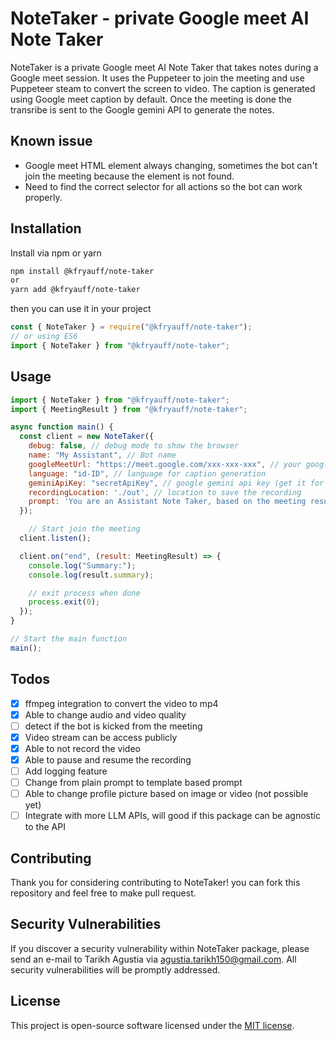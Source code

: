 # NoteTaker - private Google meet AI Note Taker

NoteTaker is a private Google meet AI Note Taker that takes notes during a Google meet session. It uses the Puppeteer to join the meeting and use Puppeteer steam to convert the screen to video. The caption is generated using Google meet caption by default. Once the meeting is done the transribe is sent to the Google gemini API to generate the notes.

## Known issue
- Google meet HTML element always changing, sometimes the bot can't join the meeting because the element is not found.
- Need to find the correct selector for all actions so the bot can work properly.

## Installation

Install via npm or yarn

```bash
npm install @kfryauff/note-taker
or
yarn add @kfryauff/note-taker
```

then you can use it in your project

```javascript
const { NoteTaker } = require("@kfryauff/note-taker");
// or using ES6
import { NoteTaker } from "@kfryauff/note-taker";
```

## Usage

```javascript
import { NoteTaker } from "@kfryauff/note-taker";
import { MeetingResult } from "@kfryauff/note-taker";

async function main() {
  const client = new NoteTaker({
    debug: false, // debug mode to show the browser
    name: "My Assistant", // Bot name
    googleMeetUrl: "https://meet.google.com/xxx-xxx-xxx", // your google meet link
    language: "id-ID", // language for caption generation
    geminiApiKey: "secretApiKey", // google gemini api key (get it for free)
    recordingLocation: './out', // location to save the recording
    prompt: 'You are an Assistant Note Taker, based on the meeting results in the form of the transcript below, please make a summary of the meeting\n' // Optional, this is the default prompt that will be used to generate the summary
  });

    // Start join the meeting
  client.listen();

  client.on("end", (result: MeetingResult) => {
    console.log("Summary:");
    console.log(result.summary);

    // exit process when done
    process.exit(0);
  });
}

// Start the main function
main();
```
## Todos

- [x] ffmpeg integration to convert the video to mp4
- [x] Able to change audio and video quality
- [ ] detect if the bot is kicked from the meeting
- [x] Video stream can be access publicly
- [x] Able to not record the video
- [x] Able to pause and resume the recording
- [ ] Add logging feature
- [ ] Change from plain prompt to template based prompt
- [ ] Able to change profile picture based on image or video (not possible yet)
- [ ] Integrate with more LLM APIs, will good if this package can be agnostic to the API

## Contributing

Thank you for considering contributing to NoteTaker! you can fork this repository and feel free to make pull request.

## Security Vulnerabilities

If you discover a security vulnerability within NoteTaker package, please send an e-mail to Tarikh Agustia via [agustia.tarikh150@gmail.com](mailto:agustia.tarikh150@gmail.com). All security vulnerabilities will be promptly addressed.

## License

This project is open-source software licensed under the [MIT license](https://opensource.org/licenses/MIT).
